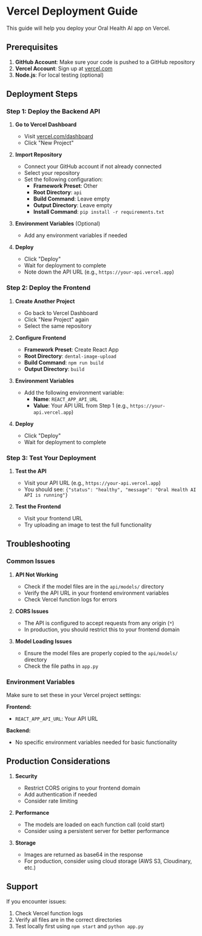 # Vercel Deployment Guide

This guide will help you deploy your Oral Health AI app on Vercel.

## Prerequisites

1. **GitHub Account**: Make sure your code is pushed to a GitHub repository
2. **Vercel Account**: Sign up at [vercel.com](https://vercel.com)
3. **Node.js**: For local testing (optional)

## Deployment Steps

### Step 1: Deploy the Backend API

1. **Go to Vercel Dashboard**
   - Visit [vercel.com/dashboard](https://vercel.com/dashboard)
   - Click "New Project"

2. **Import Repository**
   - Connect your GitHub account if not already connected
   - Select your repository
   - Set the following configuration:
     - **Framework Preset**: Other
     - **Root Directory**: `api`
     - **Build Command**: Leave empty
     - **Output Directory**: Leave empty
     - **Install Command**: `pip install -r requirements.txt`

3. **Environment Variables** (Optional)
   - Add any environment variables if needed

4. **Deploy**
   - Click "Deploy"
   - Wait for deployment to complete
   - Note down the API URL (e.g., `https://your-api.vercel.app`)

### Step 2: Deploy the Frontend

1. **Create Another Project**
   - Go back to Vercel Dashboard
   - Click "New Project" again
   - Select the same repository

2. **Configure Frontend**
   - **Framework Preset**: Create React App
   - **Root Directory**: `dental-image-upload`
   - **Build Command**: `npm run build`
   - **Output Directory**: `build`

3. **Environment Variables**
   - Add the following environment variable:
     - **Name**: `REACT_APP_API_URL`
     - **Value**: Your API URL from Step 1 (e.g., `https://your-api.vercel.app`)

4. **Deploy**
   - Click "Deploy"
   - Wait for deployment to complete

### Step 3: Test Your Deployment

1. **Test the API**
   - Visit your API URL (e.g., `https://your-api.vercel.app`)
   - You should see: `{"status": "healthy", "message": "Oral Health AI API is running"}`

2. **Test the Frontend**
   - Visit your frontend URL
   - Try uploading an image to test the full functionality

## Troubleshooting

### Common Issues

1. **API Not Working**
   - Check if the model files are in the `api/models/` directory
   - Verify the API URL in your frontend environment variables
   - Check Vercel function logs for errors

2. **CORS Issues**
   - The API is configured to accept requests from any origin (`*`)
   - In production, you should restrict this to your frontend domain

3. **Model Loading Issues**
   - Ensure the model files are properly copied to the `api/models/` directory
   - Check the file paths in `app.py`

### Environment Variables

Make sure to set these in your Vercel project settings:

**Frontend:**
- `REACT_APP_API_URL`: Your API URL

**Backend:**
- No specific environment variables needed for basic functionality

## Production Considerations

1. **Security**
   - Restrict CORS origins to your frontend domain
   - Add authentication if needed
   - Consider rate limiting

2. **Performance**
   - The models are loaded on each function call (cold start)
   - Consider using a persistent server for better performance

3. **Storage**
   - Images are returned as base64 in the response
   - For production, consider using cloud storage (AWS S3, Cloudinary, etc.)

## Support

If you encounter issues:
1. Check Vercel function logs
2. Verify all files are in the correct directories
3. Test locally first using `npm start` and `python app.py` 